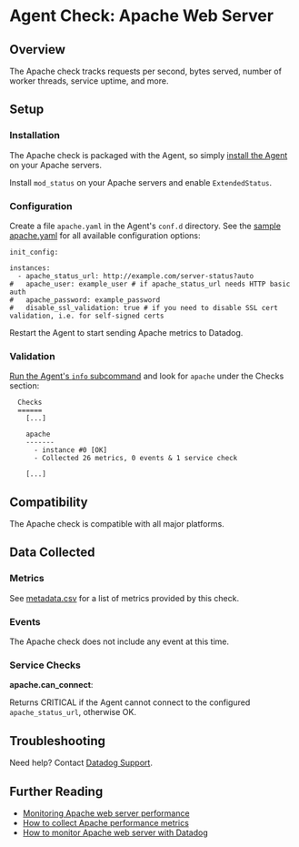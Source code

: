 # Agent Check: Apache Web Server

## Overview

The Apache check tracks requests per second, bytes served, number of worker threads, service uptime, and more.

## Setup
### Installation

The Apache check is packaged with the Agent, so simply [install the Agent](https://app.datadoghq.com/account/settings#agent) on your Apache servers.

Install `mod_status` on your Apache servers and enable `ExtendedStatus`.

### Configuration

Create a file `apache.yaml` in the Agent's `conf.d` directory. See the [sample apache.yaml](https://github.com/DataDog/integrations-core/blob/master/apache/conf.yaml.example) for all available configuration options:

```
init_config:

instances:
  - apache_status_url: http://example.com/server-status?auto
#   apache_user: example_user # if apache_status_url needs HTTP basic auth
#   apache_password: example_password
#   disable_ssl_validation: true # if you need to disable SSL cert validation, i.e. for self-signed certs
```

Restart the Agent to start sending Apache metrics to Datadog.

### Validation

[Run the Agent's `info` subcommand](https://help.datadoghq.com/hc/en-us/articles/203764635-Agent-Status-and-Information) and look for `apache` under the Checks section:

```
  Checks
  ======
    [...]

    apache
    -------
      - instance #0 [OK]
      - Collected 26 metrics, 0 events & 1 service check

    [...]
```

## Compatibility

The Apache check is compatible with all major platforms.

## Data Collected
### Metrics

See [metadata.csv](https://github.com/DataDog/integrations-core/blob/master/apache/metadata.csv) for a list of metrics provided by this check.

### Events
The Apache check does not include any event at this time.

### Service Checks

**apache.can_connect**:

Returns CRITICAL if the Agent cannot connect to the configured `apache_status_url`, otherwise OK.

## Troubleshooting
Need help? Contact [Datadog Support](http://docs.datadoghq.com/help/).

## Further Reading

* [Monitoring Apache web server performance](https://www.datadoghq.com/blog/monitoring-apache-web-server-performance/)
* [How to collect Apache performance metrics](https://www.datadoghq.com/blog/collect-apache-performance-metrics/)
* [How to monitor Apache web server with Datadog](https://www.datadoghq.com/blog/monitor-apache-web-server-datadog/)
